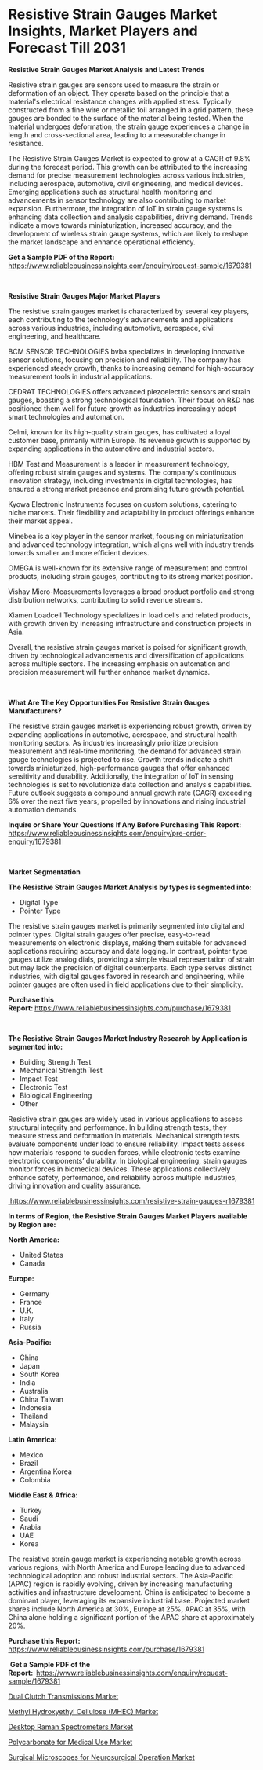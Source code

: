 <p><h1>Resistive Strain Gauges Market Insights, Market Players and Forecast Till 2031</h1></p><p><strong>Resistive Strain Gauges Market Analysis and Latest Trends</strong></p>
<p><p>Resistive strain gauges are sensors used to measure the strain or deformation of an object. They operate based on the principle that a material's electrical resistance changes with applied stress. Typically constructed from a fine wire or metallic foil arranged in a grid pattern, these gauges are bonded to the surface of the material being tested. When the material undergoes deformation, the strain gauge experiences a change in length and cross-sectional area, leading to a measurable change in resistance.</p><p>The Resistive Strain Gauges Market is expected to grow at a CAGR of 9.8% during the forecast period. This growth can be attributed to the increasing demand for precise measurement technologies across various industries, including aerospace, automotive, civil engineering, and medical devices. Emerging applications such as structural health monitoring and advancements in sensor technology are also contributing to market expansion. Furthermore, the integration of IoT in strain gauge systems is enhancing data collection and analysis capabilities, driving demand. Trends indicate a move towards miniaturization, increased accuracy, and the development of wireless strain gauge systems, which are likely to reshape the market landscape and enhance operational efficiency.</p></p>
<p><strong>Get a Sample PDF of the Report:&nbsp;</strong> <a href="https://www.reliablebusinessinsights.com/enquiry/request-sample/1679381?utm_campaign=1109&utm_medium=2&utm_source=Github&utm_content=ia&utm_term=14102024&utm_id=resistive-strain-gauges">https://www.reliablebusinessinsights.com/enquiry/request-sample/1679381</a></p>
<p>&nbsp;</p>
<p><strong>Resistive Strain Gauges Major Market Players</strong></p>
<p><p>The resistive strain gauges market is characterized by several key players, each contributing to the technology's advancements and applications across various industries, including automotive, aerospace, civil engineering, and healthcare.</p><p>BCM SENSOR TECHNOLOGIES bvba specializes in developing innovative sensor solutions, focusing on precision and reliability. The company has experienced steady growth, thanks to increasing demand for high-accuracy measurement tools in industrial applications. </p><p>CEDRAT TECHNOLOGIES offers advanced piezoelectric sensors and strain gauges, boasting a strong technological foundation. Their focus on R&D has positioned them well for future growth as industries increasingly adopt smart technologies and automation. </p><p>Celmi, known for its high-quality strain gauges, has cultivated a loyal customer base, primarily within Europe. Its revenue growth is supported by expanding applications in the automotive and industrial sectors.</p><p>HBM Test and Measurement is a leader in measurement technology, offering robust strain gauges and systems. The company's continuous innovation strategy, including investments in digital technologies, has ensured a strong market presence and promising future growth potential.</p><p>Kyowa Electronic Instruments focuses on custom solutions, catering to niche markets. Their flexibility and adaptability in product offerings enhance their market appeal.</p><p>Minebea is a key player in the sensor market, focusing on miniaturization and advanced technology integration, which aligns well with industry trends towards smaller and more efficient devices.</p><p>OMEGA is well-known for its extensive range of measurement and control products, including strain gauges, contributing to its strong market position. </p><p>Vishay Micro-Measurements leverages a broad product portfolio and strong distribution networks, contributing to solid revenue streams.</p><p>Xiamen Loadcell Technology specializes in load cells and related products, with growth driven by increasing infrastructure and construction projects in Asia.</p><p>Overall, the resistive strain gauges market is poised for significant growth, driven by technological advancements and diversification of applications across multiple sectors. The increasing emphasis on automation and precision measurement will further enhance market dynamics.</p></p>
<p>&nbsp;</p>
<p><strong>What Are The Key Opportunities For Resistive Strain Gauges Manufacturers?</strong></p>
<p><p>The resistive strain gauges market is experiencing robust growth, driven by expanding applications in automotive, aerospace, and structural health monitoring sectors. As industries increasingly prioritize precision measurement and real-time monitoring, the demand for advanced strain gauge technologies is projected to rise. Growth trends indicate a shift towards miniaturized, high-performance gauges that offer enhanced sensitivity and durability. Additionally, the integration of IoT in sensing technologies is set to revolutionize data collection and analysis capabilities. Future outlook suggests a compound annual growth rate (CAGR) exceeding 6% over the next five years, propelled by innovations and rising industrial automation demands.</p></p>
<p><strong>Inquire or Share Your Questions If Any Before Purchasing This Report:</strong> <a href="https://www.reliablebusinessinsights.com/enquiry/pre-order-enquiry/1679381?utm_campaign=1109&utm_medium=2&utm_source=Github&utm_content=ia&utm_term=14102024&utm_id=resistive-strain-gauges">https://www.reliablebusinessinsights.com/enquiry/pre-order-enquiry/1679381</a></p>
<p>&nbsp;</p>
<p><strong>Market Segmentation</strong></p>
<p><strong>The Resistive Strain Gauges Market Analysis by types is segmented into:</strong></p>
<p><ul><li>Digital Type</li><li>Pointer Type</li></ul></p>
<p><p>The resistive strain gauges market is primarily segmented into digital and pointer types. Digital strain gauges offer precise, easy-to-read measurements on electronic displays, making them suitable for advanced applications requiring accuracy and data logging. In contrast, pointer type gauges utilize analog dials, providing a simple visual representation of strain but may lack the precision of digital counterparts. Each type serves distinct industries, with digital gauges favored in research and engineering, while pointer gauges are often used in field applications due to their simplicity.</p></p>
<p><strong>Purchase this Report:&nbsp;</strong><a href="https://www.reliablebusinessinsights.com/purchase/1679381?utm_campaign=1109&utm_medium=2&utm_source=Github&utm_content=ia&utm_term=14102024&utm_id=resistive-strain-gauges">https://www.reliablebusinessinsights.com/purchase/1679381</a></p>
<p>&nbsp;</p>
<p><strong>The Resistive Strain Gauges Market Industry Research by Application is segmented into:</strong></p>
<p><ul><li>Building Strength Test</li><li>Mechanical Strength Test</li><li>Impact Test</li><li>Electronic Test</li><li>Biological Engineering</li><li>Other</li></ul></p>
<p><p>Resistive strain gauges are widely used in various applications to assess structural integrity and performance. In building strength tests, they measure stress and deformation in materials. Mechanical strength tests evaluate components under load to ensure reliability. Impact tests assess how materials respond to sudden forces, while electronic tests examine electronic components’ durability. In biological engineering, strain gauges monitor forces in biomedical devices. These applications collectively enhance safety, performance, and reliability across multiple industries, driving innovation and quality assurance.</p></p>
<p><a href="https://www.reliablebusinessinsights.com/resistive-strain-gauges-r1679381?utm_campaign=1109&utm_medium=2&utm_source=Github&utm_content=ia&utm_term=14102024&utm_id=resistive-strain-gauges">&nbsp;https://www.reliablebusinessinsights.com/resistive-strain-gauges-r1679381</a></p>
<p><strong>In terms of Region, the Resistive Strain Gauges Market Players available by Region are:</strong></p>
<p>
    <p> <strong> North America: </strong>
        <ul>
            <li>United States</li>
            <li>Canada</li>
        </ul>
        </p> 
    <p> <strong> Europe: </strong>
        <ul>
            <li>Germany</li>
            <li>France</li>
            <li>U.K.</li>
            <li>Italy</li>
            <li>Russia</li>
        </ul>
        </p> 
    <p> <strong> Asia-Pacific: </strong>
        <ul>
            <li>China</li>
            <li>Japan</li>
            <li>South Korea</li>
            <li>India</li>
            <li>Australia</li>
            <li>China Taiwan</li>
            <li>Indonesia</li>
            <li>Thailand</li>
            <li>Malaysia</li>
        </ul>
        </p> 
    <p> <strong> Latin America: </strong>
        <ul>
            <li>Mexico</li>
            <li>Brazil</li>
            <li>Argentina Korea</li>
            <li>Colombia</li>
        </ul>
        </p> 
    <p> <strong> Middle East & Africa: </strong>
        <ul>
            <li>Turkey</li>
            <li>Saudi</li>
            <li>Arabia</li>
            <li>UAE</li>
            <li>Korea</li>
        </ul>
    </p>
    </p>
<p><p>The resistive strain gauge market is experiencing notable growth across various regions, with North America and Europe leading due to advanced technological adoption and robust industrial sectors. The Asia-Pacific (APAC) region is rapidly evolving, driven by increasing manufacturing activities and infrastructure development. China is anticipated to become a dominant player, leveraging its expansive industrial base. Projected market shares include North America at 30%, Europe at 25%, APAC at 35%, with China alone holding a significant portion of the APAC share at approximately 20%.</p></p>
<p><strong>Purchase this Report: </strong><a href="https://www.reliablebusinessinsights.com/purchase/1679381?utm_campaign=1109&utm_medium=2&utm_source=Github&utm_content=ia&utm_term=14102024&utm_id=resistive-strain-gauges">https://www.reliablebusinessinsights.com/purchase/1679381</a></p>
<p>&nbsp;<strong>Get a Sample PDF of the Report:&nbsp;&nbsp;</strong><a href="https://www.reliablebusinessinsights.com/enquiry/request-sample/1679381?utm_campaign=1109&utm_medium=2&utm_source=Github&utm_content=ia&utm_term=14102024&utm_id=resistive-strain-gauges">https://www.reliablebusinessinsights.com/enquiry/request-sample/1679381</a></p>
<p><strong></strong></p>
<p><p><a href="https://www.linkedin.com/pulse/dual-clutch-transmissions-market-revolution-size-share-emerging-lyj1c?utm_campaign=1109&utm_medium=2&utm_source=Github&utm_content=ia&utm_term=14102024&utm_id=resistive-strain-gauges">Dual Clutch Transmissions Market</a></p><p><a href="https://www.linkedin.com/pulse/global-methyl-hydroxyethyl-cellulose-mhec-market-status-2024-u3cbc?utm_campaign=1109&utm_medium=2&utm_source=Github&utm_content=ia&utm_term=14102024&utm_id=resistive-strain-gauges">Methyl Hydroxyethyl Cellulose (MHEC) Market</a></p><p><a href="https://www.linkedin.com/pulse/driving-forces-global-desktop-raman-spectrometers-market-trends-gzckc?utm_campaign=1109&utm_medium=2&utm_source=Github&utm_content=ia&utm_term=14102024&utm_id=resistive-strain-gauges">Desktop Raman Spectrometers Market</a></p><p><a href="https://github.com/MarilynDouglas476/Market-Research-Report-List-1/blob/main/polycarbonate-for-medical-use-market.md?utm_campaign=1109&utm_medium=2&utm_source=Github&utm_content=ia&utm_term=14102024&utm_id=resistive-strain-gauges">Polycarbonate for Medical Use Market</a></p><p><a href="https://github.com/MelgarBasny/Market-Research-Report-List-1/blob/main/surgical-microscopes-for-neurosurgical-operation-market.md?utm_campaign=1109&utm_medium=2&utm_source=Github&utm_content=ia&utm_term=14102024&utm_id=resistive-strain-gauges">Surgical Microscopes for Neurosurgical Operation Market</a></p></p>